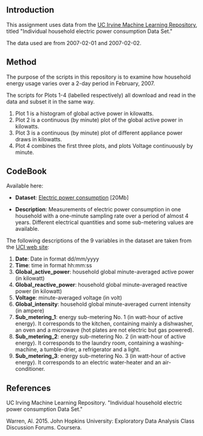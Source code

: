 ## Introduction

This assignment uses data from
the <a href="http://archive.ics.uci.edu/ml/">UC Irvine Machine
Learning Repository</a>, titled "Individual household
electric power consumption Data Set."

The data used are from 2007-02-01 and 2007-02-02.

## Method

The purpose of the scripts in this repository is to examine how household energy usage varies over a 2-day period in February, 2007.

The scripts for Plots 1-4 (labelled respectively) all download and read in the data and subset it in the same way. 

<ol>
<li>Plot 1 is a histogram of global active power in kilowatts.</li>
<li>Plot 2 is a continuous (by minute) plot of the global active power in kilowatts.</li>
<li>Plot 3 is a continuous (by minute) plot of different appliance power draws in kilowatts.</li>
<li>Plot 4 combines the first three plots, and plots Voltage continuously by minute.</li>
</ol>


## CodeBook
Available here:
* <b>Dataset</b>: <a href="https://d396qusza40orc.cloudfront.net/exdata%2Fdata%2Fhousehold_power_consumption.zip">Electric power consumption</a> [20Mb]

* <b>Description</b>: Measurements of electric power consumption in
one household with a one-minute sampling rate over a period of almost
4 years. Different electrical quantities and some sub-metering values
are available.


The following descriptions of the 9 variables in the dataset are taken
from
the <a href="https://archive.ics.uci.edu/ml/datasets/Individual+household+electric+power+consumption">UCI
web site</a>:

<ol>
<li><b>Date</b>: Date in format dd/mm/yyyy </li>
<li><b>Time</b>: time in format hh:mm:ss </li>
<li><b>Global_active_power</b>: household global minute-averaged active power (in kilowatt) </li>
<li><b>Global_reactive_power</b>: household global minute-averaged reactive power (in kilowatt) </li>
<li><b>Voltage</b>: minute-averaged voltage (in volt) </li>
<li><b>Global_intensity</b>: household global minute-averaged current intensity (in ampere) </li>
<li><b>Sub_metering_1</b>: energy sub-metering No. 1 (in watt-hour of active energy). It corresponds to the kitchen, containing mainly a dishwasher, an oven and a microwave (hot plates are not electric but gas powered). </li>
<li><b>Sub_metering_2</b>: energy sub-metering No. 2 (in watt-hour of active energy). It corresponds to the laundry room, containing a washing-machine, a tumble-drier, a refrigerator and a light. </li>
<li><b>Sub_metering_3</b>: energy sub-metering No. 3 (in watt-hour of active energy). It corresponds to an electric water-heater and an air-conditioner.</li>
</ol>

## References

UC Irving Machine Learning Repository. "Individual household
electric power consumption Data Set."

Warren, Al. 2015. John Hopkins University: Exploratory Data Analysis Class Discussion Forums. Coursera.


